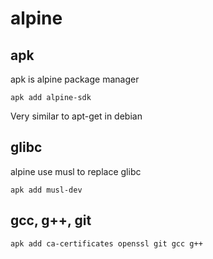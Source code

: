 # alpine

## apk
apk is alpine package manager

``` shell
apk add alpine-sdk
```
Very similar to apt-get in debian


## glibc
alpine use musl to replace glibc
``` shell
apk add musl-dev
```

## gcc, g++, git

``` shell
apk add ca-certificates openssl git gcc g++
```
